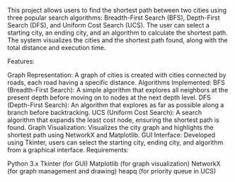 This project allows users to find the shortest path between two cities using three popular search algorithms: Breadth-First Search (BFS), Depth-First Search (DFS), and Uniform Cost Search (UCS). The user can select a starting city, an ending city, and an algorithm to calculate the shortest path. The system visualizes the cities and the shortest path found, along with the total distance and execution time.

Features:

Graph Representation: A graph of cities is created with cities connected by roads, each road having a specific distance.
Algorithms Implemented:
BFS (Breadth-First Search): A simple algorithm that explores all neighbors at the present depth before moving on to nodes at the next depth level.
DFS (Depth-First Search): An algorithm that explores as far as possible along a branch before backtracking.
UCS (Uniform Cost Search): A search algorithm that expands the least cost node, ensuring the shortest path is found.
Graph Visualization: Visualizes the city graph and highlights the shortest path using NetworkX and Matplotlib.
GUI Interface: Developed using Tkinter, users can select the starting city, ending city, and algorithm from a graphical interface.
Requirements:

Python 3.x
Tkinter (for GUI)
Matplotlib (for graph visualization)
NetworkX (for graph management and drawing)
heapq (for priority queue in UCS)

